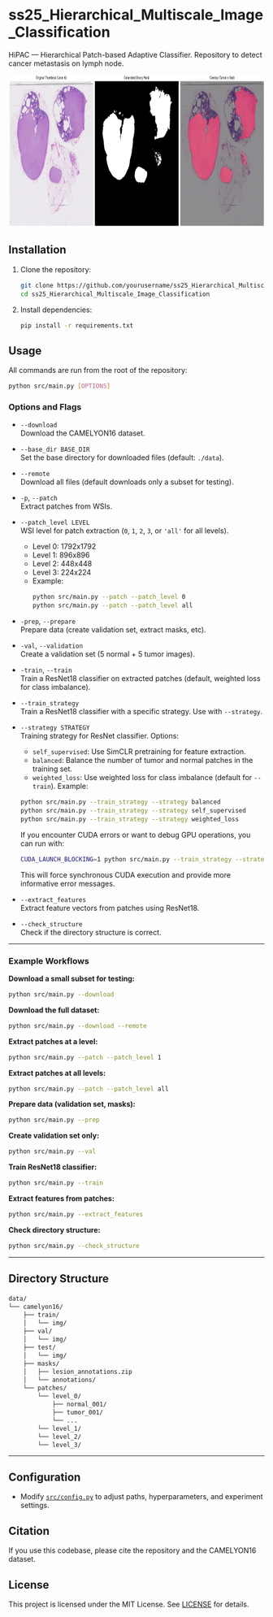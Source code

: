 # ss25_Hierarchical_Multiscale_Image_Classification
HiPAC — Hierarchical Patch-based Adaptive Classifier.
Repository to detect cancer metastasis on lymph node. 
<p align="center">
  <img src="./images/visual_level6_overlay.png" alt="Tumor 002 Overlay" width="950" height="300"/>
</p>

## Installation

1. Clone the repository:
    ```sh
    git clone https://github.com/yourusername/ss25_Hierarchical_Multiscale_Image_Classification.git
    cd ss25_Hierarchical_Multiscale_Image_Classification
    ```

2. Install dependencies:
    ```sh
    pip install -r requirements.txt
    ```

## Usage

All commands are run from the root of the repository:

```sh
python src/main.py [OPTIONS]
```

### Options and Flags

- `--download`  
  Download the CAMELYON16 dataset.

- `--base_dir BASE_DIR`  
  Set the base directory for downloaded files (default: `./data`).

- `--remote`  
  Download all files (default downloads only a subset for testing).

- `-p`, `--patch`  
  Extract patches from WSIs.

- `--patch_level LEVEL`  
  WSI level for patch extraction (`0`, `1`, `2`, `3`, or `'all'` for all levels).  
  - Level 0: 1792x1792  
  - Level 1: 896x896  
  - Level 2: 448x448  
  - Level 3: 224x224  
  - Example:  
    ```sh
    python src/main.py --patch --patch_level 0
    python src/main.py --patch --patch_level all
    ```

- `-prep`, `--prepare`  
  Prepare data (create validation set, extract masks, etc).

- `-val`, `--validation`  
  Create a validation set (5 normal + 5 tumor images).

- `-train`, `--train`  
  Train a ResNet18 classifier on extracted patches (default, weighted loss for class imbalance).

- `--train_strategy`  
  Train a ResNet18 classifier with a specific strategy. Use with `--strategy`.

- `--strategy STRATEGY`  
  Training strategy for ResNet classifier. Options:
    - `self_supervised`: Use SimCLR pretraining for feature extraction.
    - `balanced`: Balance the number of tumor and normal patches in the training set.
    - `weighted_loss`: Use weighted loss for class imbalance (default for `--train`).
  Example:
    ```sh
    python src/main.py --train_strategy --strategy balanced
    python src/main.py --train_strategy --strategy self_supervised
    python src/main.py --train_strategy --strategy weighted_loss
    ```

  If you encounter CUDA errors or want to debug GPU operations, you can run with:
    ```sh
    CUDA_LAUNCH_BLOCKING=1 python src/main.py --train_strategy --strategy self_supervised
    ```
  This will force synchronous CUDA execution and provide more informative error messages.

- `--extract_features`  
  Extract feature vectors from patches using ResNet18.

- `--check_structure`  
  Check if the directory structure is correct.

---

### Example Workflows

**Download a small subset for testing:**
```sh
python src/main.py --download
```

**Download the full dataset:**
```sh
python src/main.py --download --remote
```

**Extract patches at a level:**
```sh
python src/main.py --patch --patch_level 1
```

**Extract patches at all levels:**
```sh
python src/main.py --patch --patch_level all
```

**Prepare data (validation set, masks):**
```sh
python src/main.py --prep
```

**Create validation set only:**
```sh
python src/main.py --val
```

**Train ResNet18 classifier:**
```sh
python src/main.py --train
```

**Extract features from patches:**
```sh
python src/main.py --extract_features
```

**Check directory structure:**
```sh
python src/main.py --check_structure
```

---

## Directory Structure

```
data/
└── camelyon16/
    ├── train/
    │   └── img/
    ├── val/
    │   └── img/
    ├── test/
    │   └── img/
    ├── masks/
    │   ├── lesion_annotations.zip
    │   └── annotations/
    └── patches/
        └── level_0/
            ├── normal_001/
            ├── tumor_001/
            └── ...
        └── level_1/
        └── level_2/
        └── level_3/
```

---

## Configuration

- Modify [`src/config.py`](src/config.py) to adjust paths, hyperparameters, and experiment settings.

## Citation

If you use this codebase, please cite the repository and the CAMELYON16 dataset.

## License

This project is licensed under the MIT License. See [LICENSE](LICENSE) for details.
